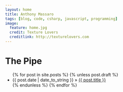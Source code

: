 ```yaml
---
layout: home
title: Anthony Massaro
tags: [blog, code, csharp, javascript, programming]
image:
  feature: home.jpg
  credit: Texture Lovers
  creditlink: http://texturelovers.com
---
```


<div id="home">
  <h1>The Pipe</h1>
  <ul class="posts">
    {% for post in site.posts %}
      {% unless post.draft %}
        <li><span>{{ post.date | date_to_string }}</span> &raquo; <a href="{{ post.url }}">{{ post.title }}</a></li>
      {% endunless %}
    {% endfor %}
  </ul>
</div>